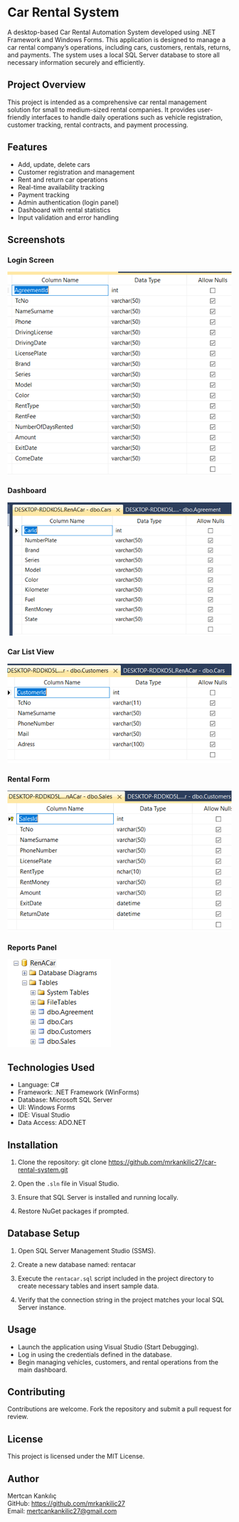 # Car Rental System

A desktop-based Car Rental Automation System developed using .NET Framework and Windows Forms. This application is designed to manage a car rental company’s operations, including cars, customers, rentals, returns, and payments. The system uses a local SQL Server database to store all necessary information securely and efficiently.

## Project Overview

This project is intended as a comprehensive car rental management solution for small to medium-sized rental companies. It provides user-friendly interfaces to handle daily operations such as vehicle registration, customer tracking, rental contracts, and payment processing.

## Features

- Add, update, delete cars
- Customer registration and management
- Rent and return car operations
- Real-time availability tracking
- Payment tracking
- Admin authentication (login panel)
- Dashboard with rental statistics
- Input validation and error handling

## Screenshots

### Login Screen
![Login](Resources/2.PNG)

### Dashboard
![Dashboard](Resources/3.PNG)

### Car List View
![Car List](Resources/4.PNG)

### Rental Form
![Rental Form](Resources/5.PNG)

### Reports Panel
![Reports](Resources/ekran.PNG)


## Technologies Used

- Language: C#
- Framework: .NET Framework (WinForms)
- Database: Microsoft SQL Server
- UI: Windows Forms
- IDE: Visual Studio
- Data Access: ADO.NET

## Installation

1. Clone the repository: git clone https://github.com/mrkankilic27/car-rental-system.git

2. Open the `.sln` file in Visual Studio.

3. Ensure that SQL Server is installed and running locally.

4. Restore NuGet packages if prompted.

## Database Setup

1. Open SQL Server Management Studio (SSMS).

2. Create a new database named: rentacar

3. Execute the `rentacar.sql` script included in the project directory to create necessary tables and insert sample data.

4. Verify that the connection string in the project matches your local SQL Server instance.

## Usage

- Launch the application using Visual Studio (Start Debugging).
- Log in using the credentials defined in the database.
- Begin managing vehicles, customers, and rental operations from the main dashboard.

## Contributing

Contributions are welcome. Fork the repository and submit a pull request for review.

## License

This project is licensed under the MIT License.

## Author

Mertcan Kankılıç  
GitHub: https://github.com/mrkankilic27  
Email: mertcankankilic27@gmail.com


